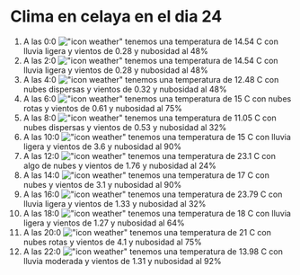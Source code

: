# Clima en celaya en el dia 24

1. A las 0:0 !["icon weather"](http://openweathermap.org/img/w/10n.png) tenemos una temperatura de 14.54 C con lluvia ligera y  vientos de 0.28 y nubosidad al 48%
1. A las 2:0 !["icon weather"](http://openweathermap.org/img/w/10n.png) tenemos una temperatura de 14.54 C con lluvia ligera y  vientos de 0.28 y nubosidad al 48%
1. A las 4:0 !["icon weather"](http://openweathermap.org/img/w/03n.png) tenemos una temperatura de 12.48 C con nubes dispersas y  vientos de 0.32 y nubosidad al 48%
1. A las 6:0 !["icon weather"](http://openweathermap.org/img/w/04n.png) tenemos una temperatura de 15 C con nubes rotas y  vientos de 0.61 y nubosidad al 75%
1. A las 8:0 !["icon weather"](http://openweathermap.org/img/w/03d.png) tenemos una temperatura de 11.05 C con nubes dispersas y  vientos de 0.53 y nubosidad al 32%
1. A las 10:0 !["icon weather"](http://openweathermap.org/img/w/10d.png) tenemos una temperatura de 15 C con lluvia ligera y  vientos de 3.6 y nubosidad al 90%
1. A las 12:0 !["icon weather"](http://openweathermap.org/img/w/02d.png) tenemos una temperatura de 23.1 C con algo de nubes y  vientos de 1.76 y nubosidad al 24%
1. A las 14:0 !["icon weather"](http://openweathermap.org/img/w/04d.png) tenemos una temperatura de 17 C con nubes y  vientos de 3.1 y nubosidad al 90%
1. A las 16:0 !["icon weather"](http://openweathermap.org/img/w/10d.png) tenemos una temperatura de 23.79 C con lluvia ligera y  vientos de 1.33 y nubosidad al 32%
1. A las 18:0 !["icon weather"](http://openweathermap.org/img/w/10d.png) tenemos una temperatura de 18 C con lluvia ligera y  vientos de 1.27 y nubosidad al 64%
1. A las 20:0 !["icon weather"](http://openweathermap.org/img/w/04d.png) tenemos una temperatura de 21 C con nubes rotas y  vientos de 4.1 y nubosidad al 75%
1. A las 22:0 !["icon weather"](http://openweathermap.org/img/w/10n.png) tenemos una temperatura de 13.98 C con lluvia moderada y  vientos de 1.31 y nubosidad al 92%
